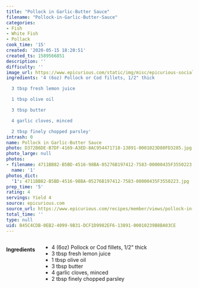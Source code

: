 ```yaml
---
title: "Pollock in Garlic-Butter Sauce"
filename: "Pollock-in-Garlic-Butter-Sauce"
categories:
- Fish
- White Fish
- Pollack
cook_time: '15'
created: '2020-05-15 18:20:51'
created_ts: 1589566851
description: ''
difficulty: ''
image_url: https://www.epicurious.com/static/img/misc/epicurious-social-logo.png
ingredients: '4 (6oz) Pollock or Cod fillets, 1/2" thick

  3 tbsp fresh lemon juice

  1 tbsp olive oil

  3 tbsp butter

  4 garlic cloves, minced

  2 tbsp finely chopped parsley'
intrash: 0
name: Pollock in Garlic-Butter Sauce
photo: D372B6DE-B7DF-4169-A3ED-8AC954471718-13891-0001023D80FD3285.jpg
photo_large: null
photos:
- filename: 4711BB82-B5BD-4516-98BA-05276B197412-7583-00000435F3550223.jpg
  name: '1'
photos_dict:
  '1': 4711BB82-B5BD-4516-98BA-05276B197412-7583-00000435F3550223.jpg
prep_time: '5'
rating: 4
servings: Yield 4
source: epicurious.com
source_url: https://www.epicurious.com/recipes/member/views/pollock-in-garlic-butter-sauce-51938241
total_time: ''
type: null
uid: B45C4CDB-0EB2-4099-9B31-DCF1D9982EF6-13891-00010239B8BA03CE
---
```

<div class="large-8 medium-7 columns" id="writeup">	</div><!-- #writeup -->
</div><!-- #row-one -->
<div class="row" id="row-two">	<div class="medium-4 small-5 columns"><h4 id="ingredients">Ingredients</h4><div class="box box-ingredients content"><ul>
<li>4 (6oz) Pollock or Cod fillets, 1/2&quot; thick</li>
<li>3 tbsp fresh lemon juice</li>
<li>1 tbsp olive oil</li>
<li>3 tbsp butter</li>
<li>4 garlic cloves, minced</li>
<li>2 tbsp finely chopped parsley</li>
</ul>
</div>	</div>	<div class="medium-6 small-7 columns">	</div>
